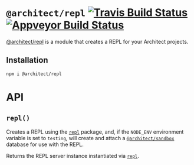 # `@architect/repl` [![Travis Build Status](https://travis-ci.com/architect/repl.svg?branch=master)](https://travis-ci.com/architect/repl) [![Appveyor Build Status](https://ci.appveyor.com/api/projects/status/33hnhgxadmfjsrqr/branch/master?svg=true)](https://ci.appveyor.com/project/ArchitectCI/repl/branch/master)

[@architect/repl][npm] is a module that creates a REPL for your Architect
projects.

## Installation

    npm i @architect/repl

# API

## `repl()`

Creates a REPL using the [`repl`][repl] package, and, if the `NODE_ENV`
environment variable is set to `testing`, will create and attach a
[`@architect/sandbox`][sandbox] database for use with the REPL.

Returns the REPL server instance instantiated via [`repl`][repl].

[npm]: https://www.npmjs.com/package/@architect/repl
[sandbox]: https://www.npmjs.com/package/@architect/sandbox
[repl]: https://www.npmjs.com/package/repl
